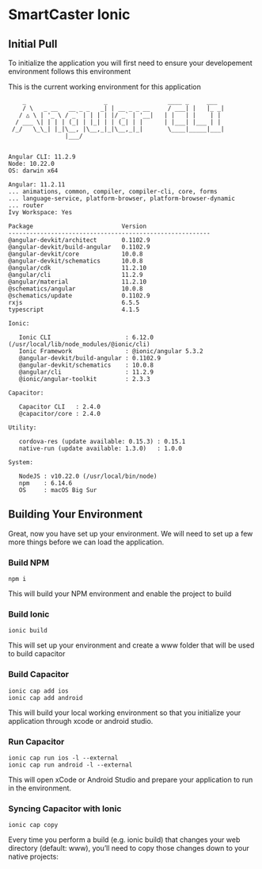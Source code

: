 # SmartCaster Ionic

## Initial Pull
To initialize the application you will first need to ensure your developement environment follows this environment

This is the current working environment for this application
```
    _                      _                 ____ _     ___
    / \   _ __   __ _ _   _| | __ _ _ __     / ___| |   |_ _|
   / △ \ | '_ \ / _` | | | | |/ _` | '__|   | |   | |    | |
  / ___ \| | | | (_| | |_| | | (_| | |      | |___| |___ | |
 /_/   \_\_| |_|\__, |\__,_|_|\__,_|_|       \____|_____|___|
                |___/
    

Angular CLI: 11.2.9
Node: 10.22.0
OS: darwin x64

Angular: 11.2.11
... animations, common, compiler, compiler-cli, core, forms
... language-service, platform-browser, platform-browser-dynamic
... router
Ivy Workspace: Yes

Package                         Version
---------------------------------------------------------
@angular-devkit/architect       0.1102.9
@angular-devkit/build-angular   0.1102.9
@angular-devkit/core            10.0.8
@angular-devkit/schematics      10.0.8
@angular/cdk                    11.2.10
@angular/cli                    11.2.9
@angular/material               11.2.10
@schematics/angular             10.0.8
@schematics/update              0.1102.9
rxjs                            6.5.5
typescript                      4.1.5

Ionic:

   Ionic CLI                     : 6.12.0 (/usr/local/lib/node_modules/@ionic/cli)
   Ionic Framework               : @ionic/angular 5.3.2
   @angular-devkit/build-angular : 0.1102.9
   @angular-devkit/schematics    : 10.0.8
   @angular/cli                  : 11.2.9
   @ionic/angular-toolkit        : 2.3.3

Capacitor:

   Capacitor CLI   : 2.4.0
   @capacitor/core : 2.4.0

Utility:

   cordova-res (update available: 0.15.3) : 0.15.1
   native-run (update available: 1.3.0)   : 1.0.0

System:

   NodeJS : v10.22.0 (/usr/local/bin/node)
   npm    : 6.14.6
   OS     : macOS Big Sur
```

## Building Your Environment
Great, now you have set up your environment. We will need to set up a few more things before we can load the application.

### Build NPM
```
npm i
```
This will build your NPM environment and enable the project to build

### Build Ionic
```
ionic build
```
This will set up your environment and create a www folder that will be used to build capacitor

### Build Capacitor
```
ionic cap add ios
ionic cap add android
```
This will build your local working environment so that you initialize your application through xcode or android studio.

### Run Capacitor 
```
ionic cap run ios -l --external
ionic cap run android -l --external
```
This will open xCode or Android Studio and prepare your application to run in the environment.

### Syncing Capacitor with Ionic 

```
ionic cap copy
```
Every time you perform a build (e.g. ionic build) that changes your web directory (default: www), you’ll need to copy those changes down to your native projects:
